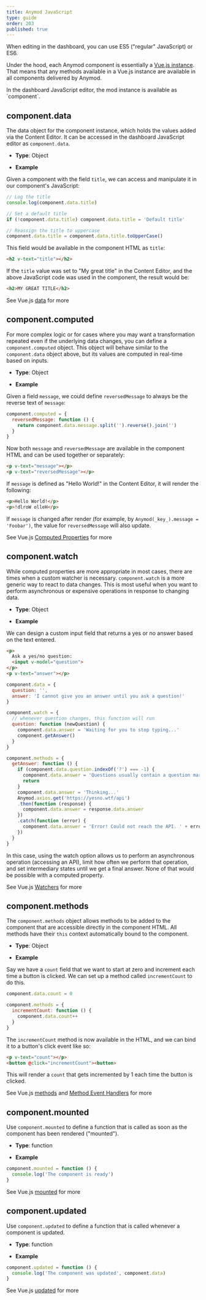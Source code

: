 ```yaml
---
title: Anymod JavaScript
type: guide
order: 203
published: true
---
```


<p class="tip">When editing in the dashboard, you can use ES5 ("regular" JavaScript) or ES6.</p>

Under the hood, each Anymod component is essentially a [Vue.js instance](https://vuejs.org/v2/guide/instance.html). That means that any methods available in a Vue.js instance are available in all components delivered by Anymod.

<p class="tip">In the dashboard JavaScript editor, the mod instance is available as `component`.</p>

## component.data

The data object for the component instance, which holds the values added via the Content Editor.  It can be accessed in the dashboard JavaScript editor as `component.data`.

- **Type**: Object

- **Example**

Given a component with the field `title`, we can access and manipulate it in our component's JavaScript:

```js
// Log the title
console.log(component.data.title)

// Set a default title
if (!component.data.title) component.data.title = 'Default title'

// Reassign the title to uppercase
component.data.title = component.data.title.toUpperCase()
```

This field would be available in the component HTML as `title`:

```html
<h2 v-text="title"></h2>
```

If the `title` value was set to "My great title" in the Content Editor, and the above JavaScript code was used in the component, the result would be:

```html
<h2>MY GREAT TITLE</h2>
```

See Vue.js [data](https://vuejs.org/v2/api/#data) for more

## component.computed

For more complex logic or for cases where you may want a transformation repeated even if the underlying data changes, you can define a `component.computed` object.  This object will behave similar to the `component.data` object above, but its values are computed in real-time based on inputs.

- **Type**: Object

- **Example**

Given a field `message`, we could define `reversedMessage` to always be the reverse text of `message`:

```js
component.computed = {
  reversedMessage: function () {
    return component.data.message.split('').reverse().join('')
  }
}
```

Now both `message` and `reversedMessage` are available in the component HTML and can be used together or separately:

```html
<p v-text="message"></p>
<p v-text="reversedMessage"></p>
```

If `message` is defined as "Hello World!" in the Content Editor, it will render the following:

```html
<p>Hello World!</p>
<p>!dlroW olleH</p>
```
If `message` is changed after render (for example, by `Anymod(_key_).message = 'Foobar')`, the value for `reversedMessage` will also update.

See Vue.js [Computed Properties](https://vuejs.org/v2/guide/computed.html#Computed-Properties) for more

## component.watch

While computed properties are more appropriate in most cases, there are times when a custom watcher is necessary. `component.watch` is a more generic way to react to data changes. This is most useful when you want to perform asynchronous or expensive operations in response to changing data.

- **Type**: Object

- **Example**

We can design a custom input field that returns a yes or no answer based on the text entered.

```html
<p>
  Ask a yes/no question:
  <input v-model="question">
</p>
<p v-text="answer"></p>
```
```js
component.data = {
  question: '',
  answer: 'I cannot give you an answer until you ask a question!'
}

component.watch = {
  // whenever question changes, this function will run
  question: function (newQuestion) {
    component.data.answer = 'Waiting for you to stop typing...'
    component.getAnswer()
  }
}

component.methods = {
  getAnswer: function () {
    if (component.data.question.indexOf('?') === -1) {
      component.data.answer = 'Questions usually contain a question mark. ;-)'
      return
    }
    component.data.answer = 'Thinking...'
    Anymod.axios.get('https://yesno.wtf/api')
    .then(function (response) {
      component.data.answer = response.data.answer
    })
    .catch(function (error) {
      component.data.answer = 'Error! Could not reach the API. ' + error
    })
  }
}
```

In this case, using the watch option allows us to perform an asynchronous operation (accessing an API), limit how often we perform that operation, and set intermediary states until we get a final answer. None of that would be possible with a computed property.

See Vue.js [Watchers](https://vuejs.org/v2/guide/computed.html#Watchers) for more

## component.methods

The `component.methods` object allows methods to be added to the component that are accessible directly in the component HTML. All methods have their `this` context automatically bound to the component.

- **Type**: Object

- **Example**

Say we have a `count` field that we want to start at zero and increment each time a button is clicked. We can set up a method called `incrementCount` to do this.

```js
component.data.count = 0

component.methods = {
  incrementCount: function () {
    component.data.count++
  }
}
```

The `incrementCount` method is now available in the HTML, and we can bind it to a button's click event like so:

```html
<p v-text="count"></p>
<button @click="incrementCount"><button>
```

This will render a `count` that gets incremented by 1 each time the button is clicked.

See Vue.js [methods](https://vuejs.org/v2/api/#methods) and [Method Event Handlers](https://vuejs.org/v2/guide/events.html) for more

## component.mounted

Use `component.mounted` to define a function that is called as soon as the component has been rendered ("mounted").

- **Type**: function

- **Example**

```js
component.mounted = function () {
  console.log('The component is ready')
}
```

See Vue.js [mounted](https://vuejs.org/v2/api/#mounted) for more

## component.updated

Use `component.updated` to define a function that is called whenever a component is updated.

- **Type**: function

- **Example**

```js
component.updated = function () {
  console.log('The component was updated', component.data)
}
```

See Vue.js [updated](https://vuejs.org/v2/api/#updated) for more
